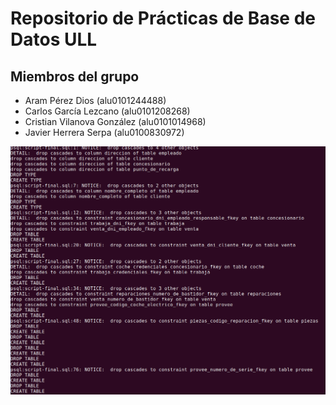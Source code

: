 # Repositorio de Prácticas de Base de Datos ULL

## Miembros del grupo
- Aram Pérez Dios (alu0101244488)
- Carlos García Lezcano (alu0101208268)
- Cristian Vilanova González (alu0101014968)
- Javier Herrera Serpa (alu0100830972)


![](img/creacion1.png)
